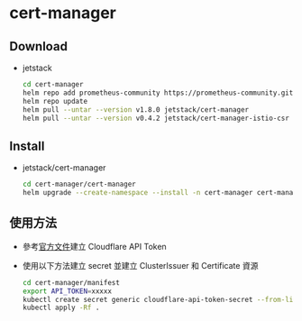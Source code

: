 # cert-manager

<!-- 
## 注意事項

- cert-manager-istio-csr 要在安裝 istio 以前安裝
 -->

## Download

- jetstack

    ```sh
    cd cert-manager
    helm repo add prometheus-community https://prometheus-community.github.io/helm-charts
    helm repo update
    helm pull --untar --version v1.8.0 jetstack/cert-manager
    helm pull --untar --version v0.4.2 jetstack/cert-manager-istio-csr
    ```

## Install

- jetstack/cert-manager

    ```sh
    cd cert-manager/cert-manager
    helm upgrade --create-namespace --install -n cert-manager cert-manager . -f my-values.yaml
    ```
<!-- 
- jetstack/cert-manager-istio-csr

    ```sh
    # https://github.com/istio/istio/pull/38845
    # 如果用 helm 裝 istio 就無解惹
    cd cert-manager/cert-manager
    kubectl create namespace istio-system
    # 產生自簽 ca 憑證
    kubectl apply -f ../manifest/istio.yml
    helm upgrade --create-namespace --install -n cert-manager cert-manager-istio-csr . -f my-values.yaml
    ```

  - 或是引入自己準備好的自簽 ca 憑證

    ```sh
    # Export our cert from the secret it's stored in, and base64 decode to get the PEM data.
    kubectl get -n istio-system secret istio-ca -ogo-template='{{index .data "tls.crt"}}' | base64 -d > ca.pem

    # Out of interest, we can check out what our CA looks like
    openssl x509 -in ca.pem -noout -text

    # Add our CA to a secret
    kubectl create secret generic -n cert-manager istio-root-ca --from-file=ca.pem=ca.pem
    ```
-->

## 使用方法

- 參考[官方文件](https://cert-manager.io/docs/configuration/acme/dns01/cloudflare/)建立 Cloudflare API Token
- 使用以下方法建立 secret 並建立 ClusterIssuer 和 Certificate 資源
  
    ```sh
    cd cert-manager/manifest
    export API_TOKEN=xxxxx
    kubectl create secret generic cloudflare-api-token-secret --from-literal="api-token=$API_TOKEN" -n cert-manager
    kubectl apply -Rf .
    ```
